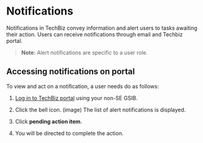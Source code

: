 # Notifications

Notifications in TechBiz convey information and alert users to tasks awaiting their action. Users can receive notifications through email and Techbiz portal.

>**Note:** Alert notifications are specific to a user role.


## Accessing notifications on portal

To view and act on a notification, a user needs do as follows:

1. [Log in to TechBiz portal](log-in-to-TechBiz-portal) using your non-SE GSIB.

2. Click the bell icon.
(image)
The list of alert notifications is displayed.

3. Click **pending action item**.

4. You will be directed to complete the action.



